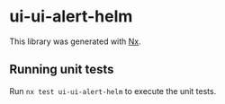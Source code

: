 # ui-ui-alert-helm

This library was generated with [Nx](https://nx.dev).

## Running unit tests

Run `nx test ui-ui-alert-helm` to execute the unit tests.
